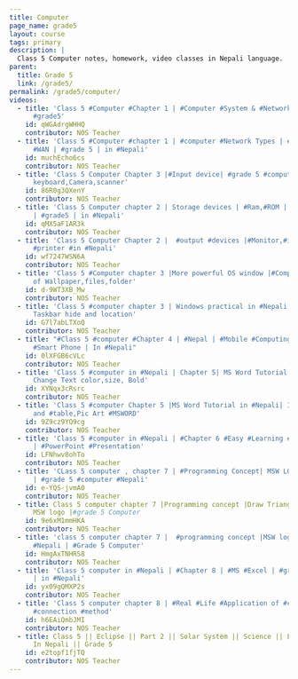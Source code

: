 ```yaml
---
title: Computer
page_name: grade5
layout: course
tags: primary
description: |
  Class 5 Computer notes, homework, video classes in Nepali language.
parent:
  title: Grade 5
  link: /grade5/
permalink: /grade5/computer/
videos:
  - title: 'Class 5 #Computer #Chapter 1 | #Computer #System & #Networking|#Hardware,#Software,firmware|
      #grade5'
    id: qWGAdrgWHHQ
    contributor: NOS Teacher
  - title: 'Class 5 #Computer #chapter 1 | #computer #Network Types | #LAN #MAN and
      #WAN | #grade 5 | in #Nepali'
    id: muchEcho6cs
    contributor: NOS Teacher
  - title: 'Class 5 Computer Chapter 3 |#Input device| #grade 5 #computer | #Mouse,
      keyboard,Camera,scanner'
    id: 86R0g3QXenY
    contributor: NOS Teacher
  - title: 'Class 5 Computer chapter 2 | Storage devices | #Ram,#ROM | #Secondary #Memory
      | #grade5 | in #Nepali'
    id: qMX5aF1AR3k
    contributor: NOS Teacher
  - title: 'Class 5 Computer Chapter 2 |  #output #devices |#Monitor,#inkjet #printer,Laser
      #printer #in #Nepali'
    id: wf7247WSN6A
    contributor: NOS Teacher
  - title: 'Class 5 #Computer chapter 3 |More powerful OS window |#Computer #Practical
      of Wallpaper,files,folder'
    id: d-9WT3XB_Mw
    contributor: NOS Teacher
  - title: 'Class 5 #computer chapter 3 | Windows practical in #Nepali, ICON Setting,
      Taskbar hide and location'
    id: G7l7abLTXoQ
    contributor: NOS Teacher
  - title: "#Class 5 #computer #Chapter 4 | #Nepal | #Mobile #Computing| #Pager, #PDA,
      #Smart Phone | In #Nepali"
    id: 0lXFGB6cVLc
    contributor: NOS Teacher
  - title: 'Class 5 #computer in #Nepali | Chapter 5| MS Word Tutorial in #Nepali |
      Change Text color,size, Bold'
    id: XYNqx3cRsrc
    contributor: NOS Teacher
  - title: 'Class 5 #computer Chapter 5 |MS Word Tutorial in #Nepali| Insert #Picture
      and #table,Pic Art #MSWORD'
    id: 9Z9cz9YQ9cg
    contributor: NOS Teacher
  - title: 'Class 5 #computer in #Nepali | #Chapter 6 #Easy #Learning #Presentation
      | #PowerPoint #Presentation'
    id: LFNhwv8ohTo
    contributor: NOS Teacher
  - title: 'CLass 5 computer , chapter 7 | #Programming Concept| MSW LOGO in Nepali
      | #grade 5 #computer #Nepali'
    id: e-YQS-jvmA0
    contributor: NOS Teacher
  - title: Class 5 computer chapter 7 |Programming concept |Draw Triangle,square in
      MSW logo |#grade 5 Computer
    id: 9e6xM1mmHKA
    contributor: NOS Teacher
  - title: 'class 5 computer chapter 7 |  #programming concept |MSW logo tutorial in
      #Nepali | #Grade 5 Computer'
    id: HmgAxTNHRS8
    contributor: NOS Teacher
  - title: 'Class 5 computer in #Nepali | #Chapter 8 | #MS #Excel | #grade5 #MS Excel  #practical
      | in #Nepali'
    id: yx09gQMXP2s
    contributor: NOS Teacher
  - title: 'Class 5 computer chapter 8 | #Real #Life #Application of #computer | #Internet
      #connection #method'
    id: h6EAiQmbJMI
    contributor: NOS Teacher
  - title: Class 5 || Eclipse || Part 2 || Solar System || Science || Learn Science
      In Nepali || Grade 5
    id: e2topf1fjTQ
    contributor: NOS Teacher
---
```

